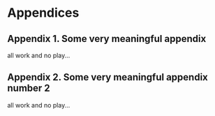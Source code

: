 # Appendices

## Appendix 1. Some very meaningful appendix

all work and no play...

## Appendix 2. Some very meaningful appendix number 2

all work and no play...

